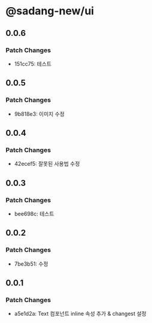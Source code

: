 # @sadang-new/ui

## 0.0.6

### Patch Changes

- 151cc75: 테스트

## 0.0.5

### Patch Changes

- 9b818e3: 이미지 수정

## 0.0.4

### Patch Changes

- 42ecef5: 잘못된 사용법 수정

## 0.0.3

### Patch Changes

- bee698c: 테스트

## 0.0.2

### Patch Changes

- 7be3b51: 수정

## 0.0.1

### Patch Changes

- a5e1d2a: Text 컴포넌트 inline 속성 추가 & changest 설정

